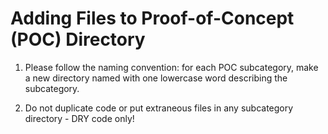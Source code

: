 Adding Files to Proof-of-Concept (POC) Directory
================================================

1. Please follow the naming convention: for each POC subcategory, make a new directory named with one lowercase word describing the subcategory.

2. Do not duplicate code or put extraneous files in any subcategory directory - DRY code only!
